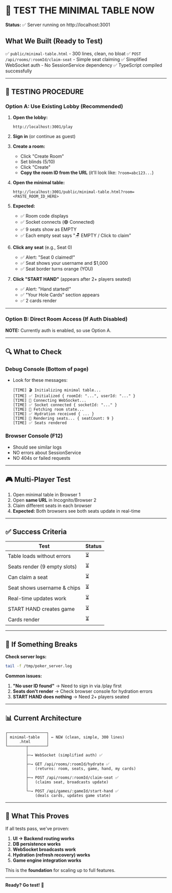 # 🎯 TEST THE MINIMAL TABLE NOW

**Status:** ✅ Server running on http://localhost:3001

## What We Built (Ready to Test)

✅ `public/minimal-table.html` - 300 lines, clean, no bloat
✅ `POST /api/rooms/:roomId/claim-seat` - Simple seat claiming
✅ Simplified WebSocket auth - No SessionService dependency
✅ TypeScript compiled successfully

---

## 🚀 TESTING PROCEDURE

### Option A: Use Existing Lobby (Recommended)

1. **Open the lobby:**
   ```
   http://localhost:3001/play
   ```

2. **Sign in** (or continue as guest)

3. **Create a room:**
   - Click "Create Room"
   - Set blinds (5/10)
   - Click "Create"
   - **Copy the room ID from the URL** (it'll look like: `?room=abc123...`)

4. **Open the minimal table:**
   ```
   http://localhost:3001/public/minimal-table.html?room=<PASTE_ROOM_ID_HERE>
   ```

5. **Expected:**
   - ✅ Room code displays
   - ✅ Socket connects (🟢 Connected)
   - ✅ 9 seats show as EMPTY
   - ✅ Each empty seat says "🪑 EMPTY / Click to claim"

6. **Click any seat** (e.g., Seat 0)
   - ✅ Alert: "Seat 0 claimed!"
   - ✅ Seat shows your username and $1,000
   - ✅ Seat border turns orange (YOU)

7. **Click "START HAND"** (appears after 2+ players seated)
   - ✅ Alert: "Hand started!"
   - ✅ "Your Hole Cards" section appears
   - ✅ 2 cards render

---

### Option B: Direct Room Access (If Auth Disabled)

**NOTE:** Currently auth is enabled, so use Option A.

---

## 🔍 What to Check

### Debug Console (Bottom of page)
- Look for these messages:
  ```
  [TIME] 🎬 Initializing minimal table...
  [TIME] ✅ Initialized { roomId: "...", userId: "..." }
  [TIME] 🔌 Connecting WebSocket...
  [TIME] ✅ Socket connected { socketId: "..." }
  [TIME] 🌊 Fetching room state...
  [TIME] ✅ Hydration received { ... }
  [TIME] 🎨 Rendering seats... { seatCount: 9 }
  [TIME] ✅ Seats rendered
  ```

### Browser Console (F12)
- Should see similar logs
- NO errors about SessionService
- NO 404s or failed requests

---

## 🎮 Multi-Player Test

1. Open minimal table in Browser 1
2. Open **same URL** in Incognito/Browser 2
3. Claim different seats in each browser
4. **Expected:** Both browsers see both seats update in real-time

---

## ✅ Success Criteria

| Test | Status |
|------|--------|
| Table loads without errors | ⏳ |
| Seats render (9 empty slots) | ⏳ |
| Can claim a seat | ⏳ |
| Seat shows username & chips | ⏳ |
| Real-time updates work | ⏳ |
| START HAND creates game | ⏳ |
| Cards render | ⏳ |

---

## 🐛 If Something Breaks

**Check server logs:**
```bash
tail -f /tmp/poker_server.log
```

**Common issues:**
1. **"No user ID found"** → Need to sign in via /play first
2. **Seats don't render** → Check browser console for hydration errors
3. **START HAND does nothing** → Need 2+ players seated

---

## 📊 Current Architecture

```
┌─────────────────┐
│ minimal-table   │ ← NEW (clean, simple, 300 lines)
│     .html       │
└────────┬────────┘
         │
         ├─→ WebSocket (simplified auth) ✅
         │
         ├─→ GET /api/rooms/:roomId/hydrate ✅
         │   (returns: room, seats, game, hand, my cards)
         │
         ├─→ POST /api/rooms/:roomId/claim-seat ✅
         │   (claims seat, broadcasts update)
         │
         └─→ POST /api/games/:gameId/start-hand ✅
             (deals cards, updates game state)
```

---

## 🎯 What This Proves

If all tests pass, we've proven:
1. **UI → Backend routing works**
2. **DB persistence works**
3. **WebSocket broadcasts work**
4. **Hydration (refresh recovery) works**
5. **Game engine integration works**

This is the **foundation** for scaling up to full features.

---

**Ready? Go test!** 🚀

